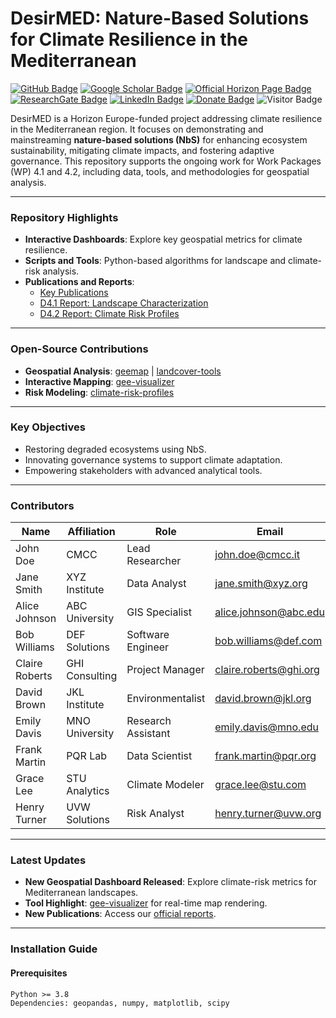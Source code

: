 # DesirMED: Nature-Based Solutions for Climate Resilience in the Mediterranean

[![GitHub Badge](https://img.shields.io/github/followers/DesirMED?style=social)](https://github.com/DesirMED?tab=followers)
[![Google Scholar Badge](https://img.shields.io/badge/Google-Scholar-lightgrey)](https://scholar.google.com)
[![Official Horizon Page Badge](https://img.shields.io/badge/Official-Horizon%20Page-green)](https://cordis.europa.eu/project/id/101112972)
[![ResearchGate Badge](https://img.shields.io/badge/ResearchGate-Profile-blueviolet)](https://www.researchgate.net)
[![LinkedIn Badge](https://img.shields.io/badge/My-LinkedIn-blue)](https://www.linkedin.com)
[![Donate Badge](https://img.shields.io/badge/Donate-Buy%20me%20a%20coffee-yellowgreen.svg)](https://www.buymeacoffee.com)
![Visitor Badge](https://visitor-badge.laobi.icu/badge?page_id=DesirMED.WP4)

DesirMED is a Horizon Europe-funded project addressing climate resilience in the Mediterranean region. It focuses on demonstrating and mainstreaming **nature-based solutions (NbS)** for enhancing ecosystem sustainability, mitigating climate impacts, and fostering adaptive governance. This repository supports the ongoing work for Work Packages (WP) 4.1 and 4.2, including data, tools, and methodologies for geospatial analysis.

---

### Repository Highlights

- **Interactive Dashboards**: Explore key geospatial metrics for climate resilience.
- **Scripts and Tools**: Python-based algorithms for landscape and climate-risk analysis.
- **Publications and Reports**:
  - [Key Publications](#)
  - [D4.1 Report: Landscape Characterization](#)
  - [D4.2 Report: Climate Risk Profiles](#)

---

### Open-Source Contributions

- **Geospatial Analysis**: [geemap](https://github.com/DesirMED/geemap) | [landcover-tools](https://github.com/DesirMED/landcover-tools)
- **Interactive Mapping**: [gee-visualizer](https://github.com/DesirMED/gee-visualizer)
- **Risk Modeling**: [climate-risk-profiles](https://github.com/DesirMED/climate-risk-profiles)

---

### Key Objectives

- Restoring degraded ecosystems using NbS.
- Innovating governance systems to support climate adaptation.
- Empowering stakeholders with advanced analytical tools.

---

### Contributors

| Name               | Affiliation         | Role                 | Email                      |
|--------------------|---------------------|----------------------|----------------------------|
| John Doe           | CMCC               | Lead Researcher      | john.doe@cmcc.it           |
| Jane Smith         | XYZ Institute      | Data Analyst         | jane.smith@xyz.org         |
| Alice Johnson      | ABC University     | GIS Specialist       | alice.johnson@abc.edu      |
| Bob Williams       | DEF Solutions      | Software Engineer    | bob.williams@def.com       |
| Claire Roberts     | GHI Consulting     | Project Manager      | claire.roberts@ghi.org     |
| David Brown        | JKL Institute      | Environmentalist     | david.brown@jkl.org        |
| Emily Davis        | MNO University     | Research Assistant   | emily.davis@mno.edu        |
| Frank Martin       | PQR Lab            | Data Scientist       | frank.martin@pqr.org       |
| Grace Lee          | STU Analytics      | Climate Modeler      | grace.lee@stu.com          |
| Henry Turner       | UVW Solutions      | Risk Analyst         | henry.turner@uvw.org       |

---

### Latest Updates

- **New Geospatial Dashboard Released**: Explore climate-risk metrics for Mediterranean landscapes.
- **Tool Highlight**: [gee-visualizer](https://github.com/DesirMED/gee-visualizer) for real-time map rendering.
- **New Publications**: Access our [official reports](#).

---

### Installation Guide

#### Prerequisites
```plaintext
Python >= 3.8
Dependencies: geopandas, numpy, matplotlib, scipy

